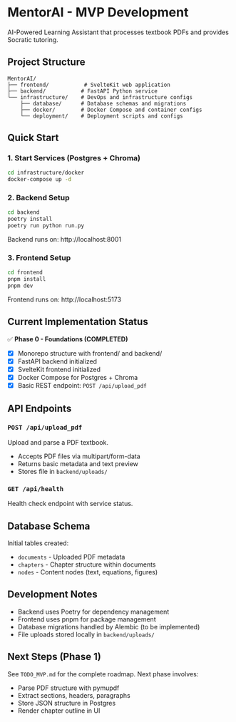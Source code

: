 # MentorAI - MVP Development

AI-Powered Learning Assistant that processes textbook PDFs and provides Socratic tutoring.

## Project Structure

```
MentorAI/
├── frontend/           # SvelteKit web application
├── backend/           # FastAPI Python service
└── infrastructure/    # DevOps and infrastructure configs
    ├── database/      # Database schemas and migrations
    ├── docker/        # Docker Compose and container configs
    └── deployment/    # Deployment scripts and configs
```

## Quick Start

### 1. Start Services (Postgres + Chroma)
```bash
cd infrastructure/docker
docker-compose up -d
```

### 2. Backend Setup
```bash
cd backend
poetry install
poetry run python run.py
```
Backend runs on: http://localhost:8001

### 3. Frontend Setup
```bash
cd frontend
pnpm install
pnpm dev
```
Frontend runs on: http://localhost:5173

## Current Implementation Status

✅ **Phase 0 - Foundations (COMPLETED)**
- [x] Monorepo structure with frontend/ and backend/
- [x] FastAPI backend initialized
- [x] SvelteKit frontend initialized
- [x] Docker Compose for Postgres + Chroma
- [x] Basic REST endpoint: `POST /api/upload_pdf`

## API Endpoints

### `POST /api/upload_pdf`
Upload and parse a PDF textbook.
- Accepts PDF files via multipart/form-data
- Returns basic metadata and text preview
- Stores file in `backend/uploads/`

### `GET /api/health`
Health check endpoint with service status.

## Database Schema

Initial tables created:
- `documents` - Uploaded PDF metadata
- `chapters` - Chapter structure within documents
- `nodes` - Content nodes (text, equations, figures)

## Development Notes

- Backend uses Poetry for dependency management
- Frontend uses pnpm for package management
- Database migrations handled by Alembic (to be implemented)
- File uploads stored locally in `backend/uploads/`

## Next Steps (Phase 1)

See `TODO_MVP.md` for the complete roadmap. Next phase involves:
- Parse PDF structure with pymupdf
- Extract sections, headers, paragraphs
- Store JSON structure in Postgres
- Render chapter outline in UI